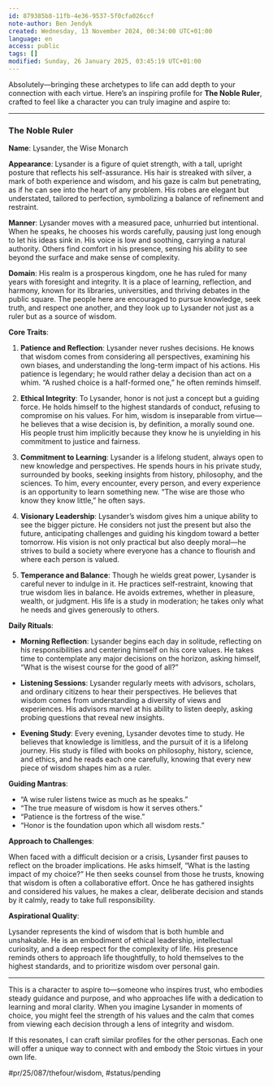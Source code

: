 ```yaml
---
id: 879385b8-11fb-4e36-9537-5f0cfa026ccf
note-author: Ben Jendyk
created: Wednesday, 13 November 2024, 00:34:00 UTC+01:00
language: en
access: public
tags: []
modified: Sunday, 26 January 2025, 03:45:19 UTC+01:00
---
```


Absolutely—bringing these archetypes to life can add depth to your connection with each virtue. Here’s an inspiring profile for **The Noble Ruler**, crafted to feel like a character you can truly imagine and aspire to:

---

### **The Noble Ruler**

**Name**: Lysander, the Wise Monarch

**Appearance**: Lysander is a figure of quiet strength, with a tall, upright posture that reflects his self-assurance. His hair is streaked with silver, a mark of both experience and wisdom, and his gaze is calm but penetrating, as if he can see into the heart of any problem. His robes are elegant but understated, tailored to perfection, symbolizing a balance of refinement and restraint.

**Manner**: Lysander moves with a measured pace, unhurried but intentional. When he speaks, he chooses his words carefully, pausing just long enough to let his ideas sink in. His voice is low and soothing, carrying a natural authority. Others find comfort in his presence, sensing his ability to see beyond the surface and make sense of complexity.

**Domain**: His realm is a prosperous kingdom, one he has ruled for many years with foresight and integrity. It is a place of learning, reflection, and harmony, known for its libraries, universities, and thriving debates in the public square. The people here are encouraged to pursue knowledge, seek truth, and respect one another, and they look up to Lysander not just as a ruler but as a source of wisdom.

**Core Traits**:

1. **Patience and Reflection**: Lysander never rushes decisions. He knows that wisdom comes from considering all perspectives, examining his own biases, and understanding the long-term impact of his actions. His patience is legendary; he would rather delay a decision than act on a whim. “A rushed choice is a half-formed one,” he often reminds himself.

2. **Ethical Integrity**: To Lysander, honor is not just a concept but a guiding force. He holds himself to the highest standards of conduct, refusing to compromise on his values. For him, wisdom is inseparable from virtue—he believes that a wise decision is, by definition, a morally sound one. His people trust him implicitly because they know he is unyielding in his commitment to justice and fairness.

3. **Commitment to Learning**: Lysander is a lifelong student, always open to new knowledge and perspectives. He spends hours in his private study, surrounded by books, seeking insights from history, philosophy, and the sciences. To him, every encounter, every person, and every experience is an opportunity to learn something new. “The wise are those who know they know little,” he often says.

4. **Visionary Leadership**: Lysander’s wisdom gives him a unique ability to see the bigger picture. He considers not just the present but also the future, anticipating challenges and guiding his kingdom toward a better tomorrow. His vision is not only practical but also deeply moral—he strives to build a society where everyone has a chance to flourish and where each person is valued.

5. **Temperance and Balance**: Though he wields great power, Lysander is careful never to indulge in it. He practices self-restraint, knowing that true wisdom lies in balance. He avoids extremes, whether in pleasure, wealth, or judgment. His life is a study in moderation; he takes only what he needs and gives generously to others.

**Daily Rituals**:

- **Morning Reflection**: Lysander begins each day in solitude, reflecting on his responsibilities and centering himself on his core values. He takes time to contemplate any major decisions on the horizon, asking himself, “What is the wisest course for the good of all?”
  
- **Listening Sessions**: Lysander regularly meets with advisors, scholars, and ordinary citizens to hear their perspectives. He believes that wisdom comes from understanding a diversity of views and experiences. His advisors marvel at his ability to listen deeply, asking probing questions that reveal new insights.

- **Evening Study**: Every evening, Lysander devotes time to study. He believes that knowledge is limitless, and the pursuit of it is a lifelong journey. His study is filled with books on philosophy, history, science, and ethics, and he reads each one carefully, knowing that every new piece of wisdom shapes him as a ruler.

**Guiding Mantras**:
- “A wise ruler listens twice as much as he speaks.”
- “The true measure of wisdom is how it serves others.”
- “Patience is the fortress of the wise.”
- “Honor is the foundation upon which all wisdom rests.”

**Approach to Challenges**:

When faced with a difficult decision or a crisis, Lysander first pauses to reflect on the broader implications. He asks himself, “What is the lasting impact of my choice?” He then seeks counsel from those he trusts, knowing that wisdom is often a collaborative effort. Once he has gathered insights and considered his values, he makes a clear, deliberate decision and stands by it calmly, ready to take full responsibility.

**Aspirational Quality**: 

Lysander represents the kind of wisdom that is both humble and unshakable. He is an embodiment of ethical leadership, intellectual curiosity, and a deep respect for the complexity of life. His presence reminds others to approach life thoughtfully, to hold themselves to the highest standards, and to prioritize wisdom over personal gain. 

---

This is a character to aspire to—someone who inspires trust, who embodies steady guidance and purpose, and who approaches life with a dedication to learning and moral clarity. When you imagine Lysander in moments of choice, you might feel the strength of his values and the calm that comes from viewing each decision through a lens of integrity and wisdom. 

If this resonates, I can craft similar profiles for the other personas. Each one will offer a unique way to connect with and embody the Stoic virtues in your own life.


#pr/25/087/thefour/wisdom, #status/pending